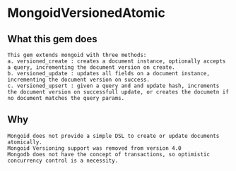 # MongoidVersionedAtomic

## What this gem does
    This gem extends mongoid with three methods: 
    a. versioned_create : creates a document instance, optionally accepts a query, incrementing the document version on create.
    b. versioned_update : updates all fields on a document instance, incrementing the document version on success.
    c. versioned_upsert : given a query and and update hash, increments the document version on successfull update, or creates the documetn if no document matches the query params.

## Why
    Mongoid does not provide a simple DSL to create or update documents atomically.
    Mongoid Versioning support was removed from version 4.0
    Mongodb does not have the concept of transactions, so optimistic concurrency control is a necessity.


  
  
